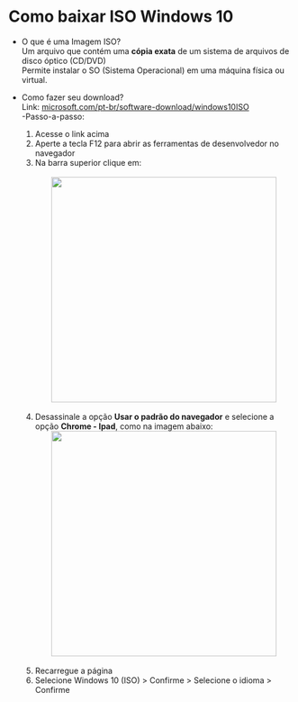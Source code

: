 # Como baixar ISO Windows 10

- O que é uma Imagem ISO?<br>
 Um arquivo que contém uma **cópia exata** de um sistema de arquivos de disco óptico (CD/DVD)<br>
 Permite instalar o SO (Sistema Operacional) em uma máquina física ou virtual.

- Como fazer seu download?<br>
Link: [microsoft.com/pt-br/software-download/windows10ISO](https://www.microsoft.com/pt-br/software-download/windows10ISO)<br>
  -Passo-a-passo:
  1. Acesse o link acima<br>
  2. Aperte a tecla F12 para abrir as ferramentas de desenvolvedor no navegador<br>
  3. Na barra superior clique em:<br>                                         
<img src="https://github.com/user-attachments/assets/f7d67291-89e3-4b24-abc5-ab6e062a8599" width="400" style="display: block; margin: auto;"><br>
   4. Desassinale a opção **Usar o padrão do navegador** e selecione a opção **Chrome - Ipad**, como na imagem abaixo:<br>               <img src="https://github.com/user-attachments/assets/c53c5b44-3ce5-433f-9df7-66160c6a15fb" width="400" style="display: block; margin: auto;"><br>
   5. Recarregue a página
   6. Selecione Windows 10 (ISO) > Confirme > Selecione o idioma > Confirme

